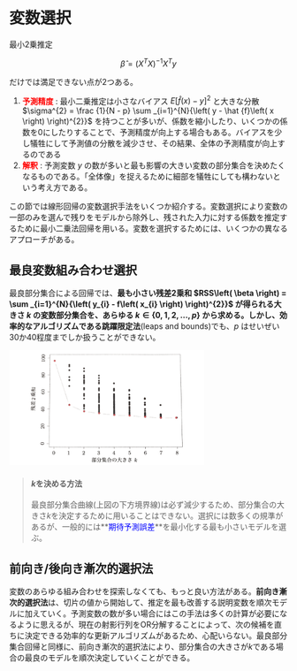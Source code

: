 # 変数選択

最小2乗推定

$$
\hat {\beta} = \left( X^{T} X \right)^{-1} X^{T} y
$$

だけでは満足できない点が2つある。

 1. **<font color="red">予測精度</font>** : 最小二乗推定は小さなバイアス $E\left[ \hat {f}\left( x \right) - y \right]^{2}$ と大きな分散 $\sigma^{2} = \frac {1}{N - p} \sum _{i=1}^{N}{\left( y - \hat {f}\left( x \right) \right)^{2}}$ を持つことが多いが、係数を縮小したり、いくつかの係数を0にしたりすることで、予測精度が向上する場合もある。バイアスを少し犠牲にして予測値の分散を減少させ、その結果、全体の予測精度が向上するのである
 2. **<font color="red">解釈</font>** : 予測変数 $y$ の数が多いと最も影響の大きい変数の部分集合を決めたくなるものである。「全体像」を捉えるために細部を犠牲にしても構わないという考え方である。

この節では線形回帰の変数選択手法をいくつか紹介する。変数選択により変数の一部のみを選んで残りをモデルから除外し、残された入力に対する係数を推定するために最小二乗法回帰を用いる。変数を選択するためには、いくつかの異なるアプローチがある。

## 最良変数組み合わせ選択
最良部分集合による回帰では、**最も小さい残差2乗和 $RSS\left( \beta \right) = \sum _{i=1}^{N}{\left( y_{i} - f\left( x_{i} \right) \right)^{2}}$ が得られる大きさ $k$ の変数部分集合を、あらゆる $k \in \left\{ 0,1,2,\dots,p  \right\}$ から求める。**しかし、効率的なアルゴリズムである**跳躍限定法**(leaps and bounds)でも、$p$ はせいぜい30か40程度までしか扱うことができない。

<img src="./imgs/変数選択/部分集合の大きさk.png" width="70%">

> #### $k$を決める方法
> 最良部分集合曲線(上図の下方境界線)は必ず減少するため、部分集合の大きさ$k$を決定するために用いることはできない。選択には数多くの規準があるが、一般的には**<font color="blue">期待予測誤差</font>**を最小化する最も小さいモデルを選ぶ。

## 前向き/後向き漸次的選択法
変数のあらゆる組み合わせを探索しなくても、もっと良い方法がある。**前向き漸次的選択法**は、切片の値から開始して、推定を最も改善する説明変数を順次モデルに加えていく。予測変数の数が多い場合にはこの手法は多くの計算が必要になるように思えるが、現在の射影行列をOR分解することによって、次の候補を直ちに決定できる効率的な更新アルゴリズムがあるため、心配いらない。最良部分集合回帰と同様に、前向き漸次的選択法により、部分集合の大きさが$k$である場合の最良のモデルを順次決定していくことができる。